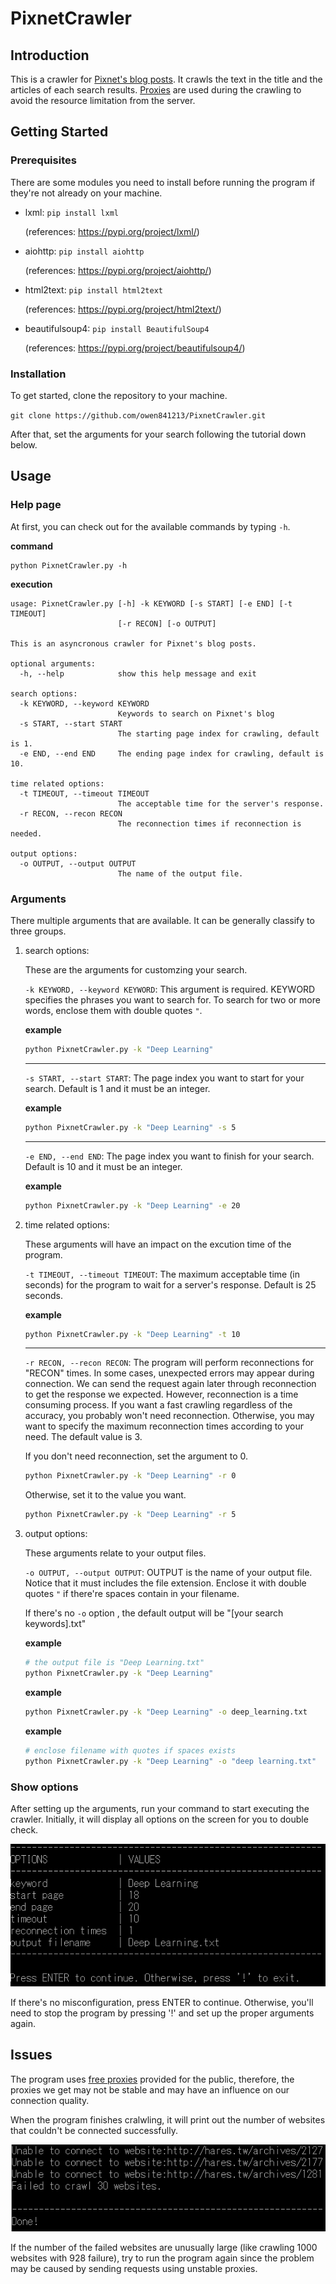 # PixnetCrawler
## Introduction
This is a crawler for [Pixnet's blog posts](https://www.pixnet.net/blog).
It crawls the text in the title and the articles of each search results.
[Proxies](https://free-proxy-list.net/) are used during the crawling to avoid the resource limitation from the server.

## Getting Started
### Prerequisites
There are some modules you need to install before running the program if they're not already on your machine.
- lxml: `pip install lxml`

   (references: <https://pypi.org/project/lxml/>)
- aiohttp: `pip install aiohttp`

   (references: <https://pypi.org/project/aiohttp/>)
- html2text: `pip install html2text`

   (references: <https://pypi.org/project/html2text/>)
- beautifulsoup4: `pip install BeautifulSoup4`

   (references: <https://pypi.org/project/beautifulsoup4/>)

### Installation
To get started, clone the repository to your machine.

`git clone https://github.com/owen841213/PixnetCrawler.git`

After that, set the arguments for your search following the tutorial down below.

## Usage

### Help page
At first, you can check out for the available commands by typing `-h`.

**command**

```
python PixnetCrawler.py -h
```

**execution**
```
usage: PixnetCrawler.py [-h] -k KEYWORD [-s START] [-e END] [-t TIMEOUT]
                        [-r RECON] [-o OUTPUT]

This is an asyncronous crawler for Pixnet's blog posts.

optional arguments:
  -h, --help            show this help message and exit

search options:
  -k KEYWORD, --keyword KEYWORD
                        Keywords to search on Pixnet's blog
  -s START, --start START
                        The starting page index for crawling, default is 1.
  -e END, --end END     The ending page index for crawling, default is 10.

time related options:
  -t TIMEOUT, --timeout TIMEOUT
                        The acceptable time for the server's response.
  -r RECON, --recon RECON
                        The reconnection times if reconnection is needed.

output options:
  -o OUTPUT, --output OUTPUT
                        The name of the output file.
```

### Arguments

There multiple arguments that are available. It can be generally classify to three groups.

   1. search options:
   
      These are the arguments for customzing your search.
      
      `-k KEYWORD, --keyword KEYWORD`:
      This argument is required. KEYWORD specifies the phrases you want to search for.
      To search for two or more words, enclose them with double quotes `"`.
      
      **example**
      
      ```bash
      python PixnetCrawler.py -k "Deep Learning"
      ```
      
      - - -
      
      `-s START, --start START`:
      The page index you want to start for your search. Default is 1 and it must be an integer.
      
      **example**
      
      ```bash
      python PixnetCrawler.py -k "Deep Learning" -s 5
      ```
      
      - - -
         
      `-e END, --end END`:
      The page index you want to finish for your search. Default is 10 and it must be an integer.
      
      **example**
      
      ```bash
      python PixnetCrawler.py -k "Deep Learning" -e 20
      ```
      
   2. time related options:
   
      These arguments will have an impact on the excution time of the program.
      
      `-t TIMEOUT, --timeout TIMEOUT`:
      The maximum acceptable time (in seconds) for the program to wait for a server's response.
      Default is 25 seconds.
      
      **example**
      
      ```bash
      python PixnetCrawler.py -k "Deep Learning" -t 10
      ```
      
      - - -
      
      `-r RECON, --recon RECON`:
      The program will perform reconnections for "RECON" times.
      In some cases, unexpected errors may appear during connection.
      We can send the request again later through reconnection to get the response we expected.
      However, reconnection is a time consuming process.
      If you want a fast crawling regardless of the accuracy, you probably won't need reconnection.
      Otherwise, you may want to specify the maximum reconnection times according to your need.
      The default value is 3.
      
      If you don't need reconnection, set the argument to 0.
      
      ```bash
      python PixnetCrawler.py -k "Deep Learning" -r 0
      ```
      
      Otherwise, set it to the value you want.
      
      ```bash
      python PixnetCrawler.py -k "Deep Learning" -r 5
      ```
   
   3. output options:
      
      These arguments relate to your output files.
      
      `-o OUTPUT, --output OUTPUT`:
      OUTPUT is the name of your output file.
      Notice that it must includes the file extension.
      Enclose it with double quotes `"` if there're spaces contain in your filename.
      
      If there's no `-o` option , the default output will be "[your search keywords].txt"

      **example**
      
      ```bash
      # the output file is "Deep Learning.txt"
      python PixnetCrawler.py -k "Deep Learning"
      ```
      
      **example**
      
      ```bash
      python PixnetCrawler.py -k "Deep Learning" -o deep_learning.txt
      ```
      
      **example**
      
      ```bash
      # enclose filename with quotes if spaces exists
      python PixnetCrawler.py -k "Deep Learning" -o "deep learning.txt"
      ```
      
### Show options

   After setting up the arguments, run your command to start executing the crawler.
   Initially, it will display all options on the screen for you to double check.
   
   ![alt_text](https://raw.githubusercontent.com/owen841213/PixnetCrawler/master/images/show_options.PNG "Show all options")
   
   If there's no misconfiguration, press ENTER to continue.
   Otherwise, you'll need to stop the program by pressing \'!\' and set up the proper arguments again.

## Issues

The program uses [free proxies](https://free-proxy-list.net/) provided for the public, therefore,
the proxies we get may not be stable and may have an influence on our connection quality.

When the program finishes cralwling, it will print out the number of websites that couldn't be connected successfully.

![alt text](https://raw.githubusercontent.com/owen841213/PixnetCrawler/master/images/failed_websites.PNG "Failed websites number")

If the number of the failed websites are unusually large (like crawling 1000 websites with 928 failure), try to run the program again since the problem may be caused by sending requests using unstable proxies.
